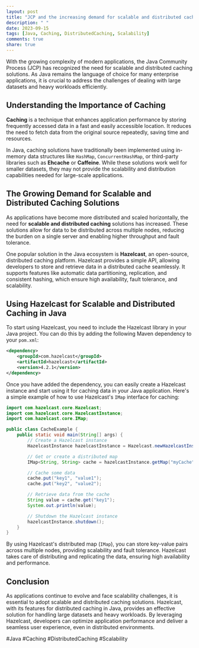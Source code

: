 ```yaml
---
layout: post
title: "JCP and the increasing demand for scalable and distributed caching solutions in Java"
description: " "
date: 2023-09-15
tags: [Java, Caching, DistributedCaching, Scalability]
comments: true
share: true
---
```


With the growing complexity of modern applications, the Java Community Process (JCP) has recognized the need for scalable and distributed caching solutions. As Java remains the language of choice for many enterprise applications, it is crucial to address the challenges of dealing with large datasets and heavy workloads efficiently.

## Understanding the Importance of Caching

**Caching** is a technique that enhances application performance by storing frequently accessed data in a fast and easily accessible location. It reduces the need to fetch data from the original source repeatedly, saving time and resources.

In Java, caching solutions have traditionally been implemented using in-memory data structures like `HashMap`, `ConcurrentHashMap`, or third-party libraries such as **Ehcache** or **Caffeine**. While these solutions work well for smaller datasets, they may not provide the scalability and distribution capabilities needed for large-scale applications.

## The Growing Demand for Scalable and Distributed Caching Solutions

As applications have become more distributed and scaled horizontally, the need for **scalable and distributed caching** solutions has increased. These solutions allow for data to be distributed across multiple nodes, reducing the burden on a single server and enabling higher throughput and fault tolerance.

One popular solution in the Java ecosystem is **Hazelcast**, an open-source, distributed caching platform. Hazelcast provides a simple API, allowing developers to store and retrieve data in a distributed cache seamlessly. It supports features like automatic data partitioning, replication, and consistent hashing, which ensure high availability, fault tolerance, and scalability.

## Using Hazelcast for Scalable and Distributed Caching in Java

To start using Hazelcast, you need to include the Hazelcast library in your Java project. You can do this by adding the following Maven dependency to your `pom.xml`:

```xml
<dependency>
    <groupId>com.hazelcast</groupId>
    <artifactId>hazelcast</artifactId>
    <version>4.2.1</version>
</dependency>
```

Once you have added the dependency, you can easily create a Hazelcast instance and start using it for caching data in your Java application. Here's a simple example of how to use Hazelcast's `IMap` interface for caching:

```java
import com.hazelcast.core.Hazelcast;
import com.hazelcast.core.HazelcastInstance;
import com.hazelcast.core.IMap;

public class CacheExample {
    public static void main(String[] args) {
        // Create a Hazelcast instance
        HazelcastInstance hazelcastInstance = Hazelcast.newHazelcastInstance();

        // Get or create a distributed map
        IMap<String, String> cache = hazelcastInstance.getMap("myCache");

        // Cache some data
        cache.put("key1", "value1");
        cache.put("key2", "value2");

        // Retrieve data from the cache
        String value = cache.get("key1");
        System.out.println(value);

        // Shutdown the Hazelcast instance
        hazelcastInstance.shutdown();
    }
}
```

By using Hazelcast's distributed map (`IMap`), you can store key-value pairs across multiple nodes, providing scalability and fault tolerance. Hazelcast takes care of distributing and replicating the data, ensuring high availability and performance.

## Conclusion

As applications continue to evolve and face scalability challenges, it is essential to adopt scalable and distributed caching solutions. Hazelcast, with its features for distributed caching in Java, provides an effective solution for handling large datasets and heavy workloads. By leveraging Hazelcast, developers can optimize application performance and deliver a seamless user experience, even in distributed environments.

#Java #Caching #DistributedCaching #Scalability
